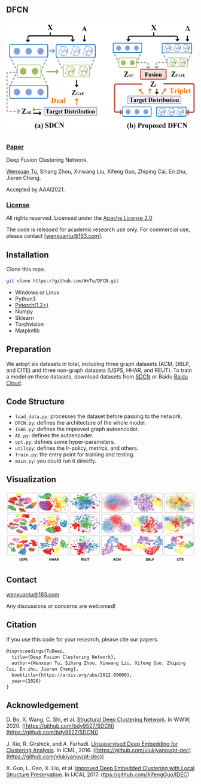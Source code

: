 ## DFCN
<span id="jump1"></span>
<img src="./figure/1.jpg" width="530" height="300" alt="DFCN"/><br/>


###  [Paper](https://arxiv.org/pdf/2012.09600.pdf)

Deep Fusion Clustering Network.<br>

[Wenxuan Tu](https://github.com/WxTu/DFCN/), Sihang Zhou, Xinwang Liu, Xifeng Guo, Zhiping Cai, En zhu, Jieren Cheng.<br>

Accepted by AAAI2021.<br>

### [License](https://raw.githubusercontent.com/nvlabs/SPADE/master/LICENSE.md)

All rights reserved.
Licensed under the [Apache License 2.0](http://www.apache.org/licenses/LICENSE-2.0) 

The code is released for academic research use only. For commercial use, please contact [wenxuantu@163.com].


## Installation

Clone this repo.
```bash
git clone https://github.com/WxTu/DFCN.git
```

* Windows or Linux
* Python3
* [Pytorch(1.2+)](https://pytorch.org/)
* Numpy
* Sklearn
* Torchvision
* Matplotlib


## Preparation

We adopt six datasets in total, including three graph datasets (ACM, DBLP, and CITE) and three non-graph datasets (USPS, HHAR, and REUT). To train a model on these datasets, download datasets from [SDCN](https://github.com/bdy9527/SDCN) or Baidu [Baidu Cloud](https://github.com/bdy9527/SDCN).

## Code Structure
- `load_data.py`: processes the dataset before passing to the network.
- `DFCN.py`: defines the architecture of the whole model.
- `IGAE.py`: defines the improved graph autoencoder.
- `AE.py`: defines the autoencoder.
- `opt.py`: defines some hyper-parameters.
- `utilspy`: defines the lr-policy, metrics, and others.
- `Train.py`: the entry point for training and testing.
- `main.py`: you could run it directly.

<span id="jump2"></span>

## Visualization
![Visual Show](./figure/2.jpg)

## Contact
[wenxuantu@163.com](wenxuantu@163.com)

Any discussions or concerns are welcomed!

## Citation
If you use this code for your research, please cite our papers.
```
@inproceedings{TuDeep,
  title={Deep Fusion Clustering Network},
  author={Wenxuan Tu, Sihang Zhou, Xinwang Liu, Xifeng Guo, Zhiping Cai, En zhu, Jieren Cheng},
  booktitle={https://arxiv.org/abs/2012.09600},
  year={2020}
}
```
## Acknowledgement

D. Bo, X. Wang, C. Shi, et al. [Structural Deep Clustering Network](https://arxiv.org/abs/2002.01633). In WWW, 2020. ([https://github.com/bdy9527/SDCN](https://github.com/bdy9527/SDCN))

J. Xie, R. Girshick, and A. Farhadi. [Unsupervised Deep Embedding for Clustering Analysis](https://arxiv.org/abs/1511.06335). In ICML, 2016. ([https://github.com/vlukiyanov/pt-dec](https://github.com/vlukiyanov/pt-dec))

X. Guo, L. Gao, X. Liu, et al. [Improved Deep Embedded Clustering with Local Structure Preservation](https://www.ijcai.org/Proceedings/2017/243). In IJCAI, 2017. ([ttps://github.com/XifengGuo/IDEC](https://github.com/XifengGuo/IDEC))

